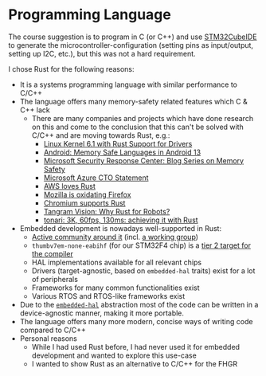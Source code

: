 # Programming Language
The course suggestion is to program in C (or C++) and use [STM32CubeIDE](https://www.st.com/en/development-tools/stm32cubeide.html)
to generate the microcontroller-configuration (setting pins as input/output, setting up I2C, etc.), but this was not a
hard requirement.

I chose Rust for the following reasons:
* It is a systems programming language with similar performance to C/C++
* The language offers many memory-safety related features which C & C++ lack
  * There are many companies and projects which have done research on this and come to the conclusion that this can't be solved
    with C/C++ and are moving towards Rust, e.g.:
    * [Linux Kernel 6.1 with Rust Support for Drivers](https://www.infoq.com/news/2022/12/linux-6-1-rust/)
    * [Android: Memory Safe Languages in Android 13](https://security.googleblog.com/2022/12/memory-safe-languages-in-android-13.html)
    * [Microsoft Security Response Center: Blog Series on Memory Safety](https://msrc-blog.microsoft.com/tag/rust/)
    * [Microsoft Azure CTO Statement](https://www.theregister.com/2022/09/20/rust_microsoft_c/)
    * [AWS loves Rust](https://aws.amazon.com/blogs/opensource/why-aws-loves-rust-and-how-wed-like-to-help/)
    * [Mozilla is oxidating Firefox](https://wiki.mozilla.org/Oxidation)
    * [Chromium supports Rust](https://security.googleblog.com/2023/01/supporting-use-of-rust-in-chromium.html)
    * [Tangram Vision: Why Rust for Robots?](https://www.tangramvision.com/blog/why-rust-for-robots)
    * [tonari: 3K, 60fps, 130ms: achieving it with Rust](https://blog.tonari.no/why-we-love-rust)
* Embedded development is nowadays well-supported in Rust:
  * [Active community around it](https://www.rust-lang.org/what/embedded) (incl. [a working group](https://github.com/rust-embedded/))
  * `thumbv7em-none-eabihf` (for our STM32F4 chip) is a [tier 2 target for the compiler](https://doc.rust-lang.org/rustc/platform-support.html#tier-2)
  * HAL implementations available for all relevant chips
  * Drivers (target-agnostic, based on `embedded-hal` traits) exist for a lot of peripherals
  * Frameworks for many common functionalities exist
  * Various RTOS and RTOS-like frameworks exist
* Due to the [`embedded-hal`](https://crates.io/crates/embedded-hal) abstraction most of the code can be written in a 
  device-agnostic manner, making it more portable.
* The language offers many more modern, concise ways of writing code compared to C/C++
* Personal reasons
  * While I had used Rust before, I had never used it for embedded development and wanted to explore this use-case
  * I wanted to show Rust as an alternative to C/C++ for the FHGR
